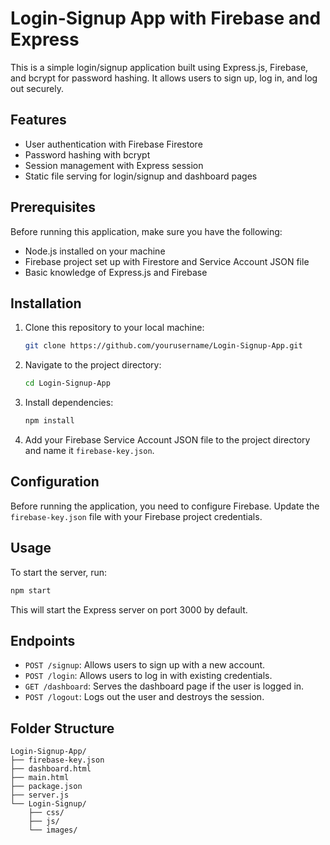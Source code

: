 # Login-Signup App with Firebase and Express

This is a simple login/signup application built using Express.js, Firebase, and bcrypt for password hashing. It allows users to sign up, log in, and log out securely.

## Features

- User authentication with Firebase Firestore
- Password hashing with bcrypt
- Session management with Express session
- Static file serving for login/signup and dashboard pages

## Prerequisites

Before running this application, make sure you have the following:

- Node.js installed on your machine
- Firebase project set up with Firestore and Service Account JSON file
- Basic knowledge of Express.js and Firebase

## Installation

1. Clone this repository to your local machine:

   ```bash
   git clone https://github.com/yourusername/Login-Signup-App.git
   ```

2. Navigate to the project directory:

   ```bash
   cd Login-Signup-App
   ```

3. Install dependencies:

   ```bash
   npm install
   ```

4. Add your Firebase Service Account JSON file to the project directory and name it `firebase-key.json`.

## Configuration

Before running the application, you need to configure Firebase. Update the `firebase-key.json` file with your Firebase project credentials.

## Usage

To start the server, run:

```bash
npm start
```

This will start the Express server on port 3000 by default.

## Endpoints

- `POST /signup`: Allows users to sign up with a new account.
- `POST /login`: Allows users to log in with existing credentials.
- `GET /dashboard`: Serves the dashboard page if the user is logged in.
- `POST /logout`: Logs out the user and destroys the session.

## Folder Structure

```
Login-Signup-App/
├── firebase-key.json
├── dashboard.html
├── main.html
├── package.json
├── server.js
└── Login-Signup/
    ├── css/
    ├── js/
    └── images/
```
